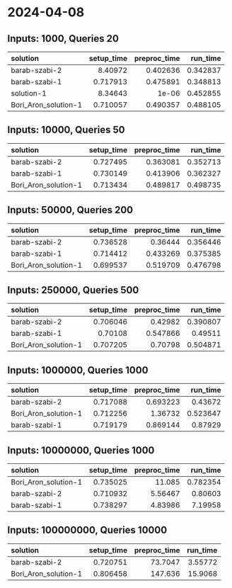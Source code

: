 # 2024-04-08

## Inputs: 1000, Queries 20

| solution             |   setup_time |   preproc_time |   run_time |
|:---------------------|-------------:|---------------:|-----------:|
| barab-szabi-2        |     8.40972  |       0.402636 |   0.342837 |
| barab-szabi-1        |     0.717913 |       0.475891 |   0.348813 |
| solution-1           |     8.34643  |       1e-06    |   0.452855 |
| Bori_Aron_solution-1 |     0.710057 |       0.490357 |   0.488105 |

## Inputs: 10000, Queries 50

| solution             |   setup_time |   preproc_time |   run_time |
|:---------------------|-------------:|---------------:|-----------:|
| barab-szabi-2        |     0.727495 |       0.363081 |   0.352713 |
| barab-szabi-1        |     0.730149 |       0.413906 |   0.362327 |
| Bori_Aron_solution-1 |     0.713434 |       0.489817 |   0.498735 |

## Inputs: 50000, Queries 200

| solution             |   setup_time |   preproc_time |   run_time |
|:---------------------|-------------:|---------------:|-----------:|
| barab-szabi-2        |     0.736528 |       0.36444  |   0.356446 |
| barab-szabi-1        |     0.714412 |       0.433269 |   0.375385 |
| Bori_Aron_solution-1 |     0.699537 |       0.519709 |   0.476798 |

## Inputs: 250000, Queries 500

| solution             |   setup_time |   preproc_time |   run_time |
|:---------------------|-------------:|---------------:|-----------:|
| barab-szabi-2        |     0.706046 |       0.42982  |   0.390807 |
| barab-szabi-1        |     0.70108  |       0.547866 |   0.49511  |
| Bori_Aron_solution-1 |     0.707205 |       0.70798  |   0.504871 |

## Inputs: 1000000, Queries 1000

| solution             |   setup_time |   preproc_time |   run_time |
|:---------------------|-------------:|---------------:|-----------:|
| barab-szabi-2        |     0.717088 |       0.693223 |   0.43672  |
| Bori_Aron_solution-1 |     0.712256 |       1.36732  |   0.523647 |
| barab-szabi-1        |     0.719179 |       0.869144 |   0.87929  |

## Inputs: 10000000, Queries 1000

| solution             |   setup_time |   preproc_time |   run_time |
|:---------------------|-------------:|---------------:|-----------:|
| Bori_Aron_solution-1 |     0.735025 |       11.085   |   0.782354 |
| barab-szabi-2        |     0.710932 |        5.56467 |   0.80603  |
| barab-szabi-1        |     0.738297 |        4.83986 |   7.19958  |

## Inputs: 100000000, Queries 10000

| solution             |   setup_time |   preproc_time |   run_time |
|:---------------------|-------------:|---------------:|-----------:|
| barab-szabi-2        |     0.720751 |        73.7047 |    3.55772 |
| Bori_Aron_solution-1 |     0.806458 |       147.636  |   15.9068  |
